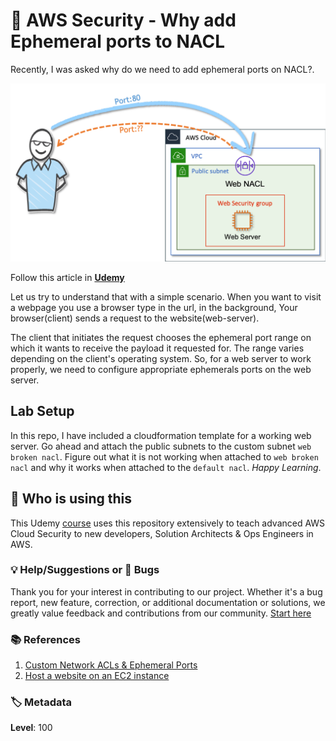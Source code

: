 # 👮 AWS Security - Why add Ephemeral ports to NACL

Recently, I was asked why do we need to add ephemeral ports on NACL?.

![why-add-ephemeral-ports-on-nacl](images/why-add-ephemeral-ports-on-nacl.png)

Follow this article in **[Udemy][101]**

Let us try to understand that with a simple scenario. When you want to visit a webpage you use a browser type in the url, in the background, Your browser(client) sends a request to the website(web-server).

The client that initiates the request chooses the ephemeral port range on which it wants to receive the payload it requested for. The range varies depending on the client's operating system. So, for a web server to work properly, we need to configure appropriate ephemerals ports on the web server.

## Lab Setup

  In this repo, I have included a cloudformation template for a working web server. Go ahead and attach the public subnets to the custom subnet `web broken nacl`. Figure out what it is not working when attached to `web broken nacl` and why it works when attached to the `default nacl`. _Happy Learning_.

## 📌 Who is using this

This Udemy [course][101] uses this repository extensively to teach advanced AWS Cloud Security to new developers, Solution Architects & Ops Engineers in AWS.

### 💡 Help/Suggestions or 🐛 Bugs

Thank you for your interest in contributing to our project. Whether it's a bug report, new feature, correction, or additional documentation or solutions, we greatly value feedback and contributions from our community. [Start here][200]


### 📚 References

1. [Custom Network ACLs & Ephemeral Ports][1]
1. [Host a website on an EC2 instance][2]

### 🏷️ Metadata

**Level**: 100

[1]: https://docs.aws.amazon.com/en_pv/vpc/latest/userguide/vpc-network-acls.html#nacl-ephemeral-ports

[2]: https://aws.amazon.com/premiumsupport/knowledge-center/connect-http-https-ec2/

[100]: https://www.udemy.com/course/aws-cloud-security/?referralCode=B7F1B6C78B45ADAF77A9

[101]: https://www.udemy.com/course/aws-cloud-security-proactive-way/?referralCode=71DC542AD4481309A441

[102]: https://www.udemy.com/course/aws-cloud-development-kit-from-beginner-to-professional/?referralCode=E15D7FB64E417C547579

[103]: https://www.udemy.com/course/aws-cloudformation-basics?referralCode=93AD3B1530BC871093D6

[200]: https://github.com/miztiik/dev-sec-ops/issues

[899]: https://www.udemy.com/user/n-kumar/

[900]: https://ko-fi.com/miztiik
